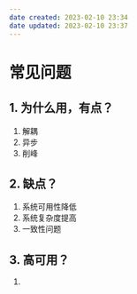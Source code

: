 ```yaml
---
date created: 2023-02-10 23:34
date updated: 2023-02-10 23:37
---
```


# 常见问题

## 1. 为什么用，有点？

1. 解耦
2. 异步
3. 削峰

## 2. 缺点？

1. 系统可用性降低
2. 系统复杂度提高
3. 一致性问题

## 3. 高可用？

1. 
